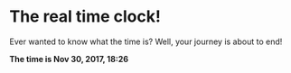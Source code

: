 # The real time clock!

Ever wanted to know what the time is? Well, your journey is about to end!

**The time is Nov 30, 2017, 18:26**